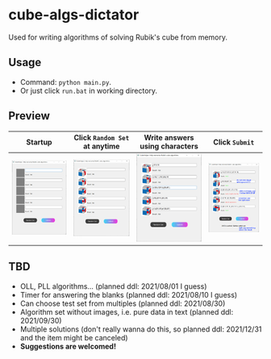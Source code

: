 # cube-algs-dictator
Used for writing algorithms of solving Rubik's cube from memory.

## Usage

- Command: `python main.py`.
- Or just click `run.bat` in working directory.

## Preview

| Startup                     | Click `Random Set` at anytime | Write answers using characters | Click `Submit`              |
| --------------------------- | ----------------------------- | ------------------------------ | --------------------------- |
| ![1](resource/images/1.png) | ![2](resource/images/2.png)   | ![3](resource/images/3.png)    | ![4](resource/images/4.png) |

## TBD

- OLL, PLL algorithms... (planned ddl: 2021/08/01 I guess)
- Timer for answering the blanks (planned ddl: 2021/08/10 I guess)
- Can choose test set from multiples (planned ddl: 2021/08/30)
- Algorithm set without images, i.e. pure data in text (planned ddl: 2021/09/30)
- Multiple solutions (don't really wanna do this, so planned ddl: 2021/12/31 and the item might be canceled)
- **Suggestions are welcomed!**

